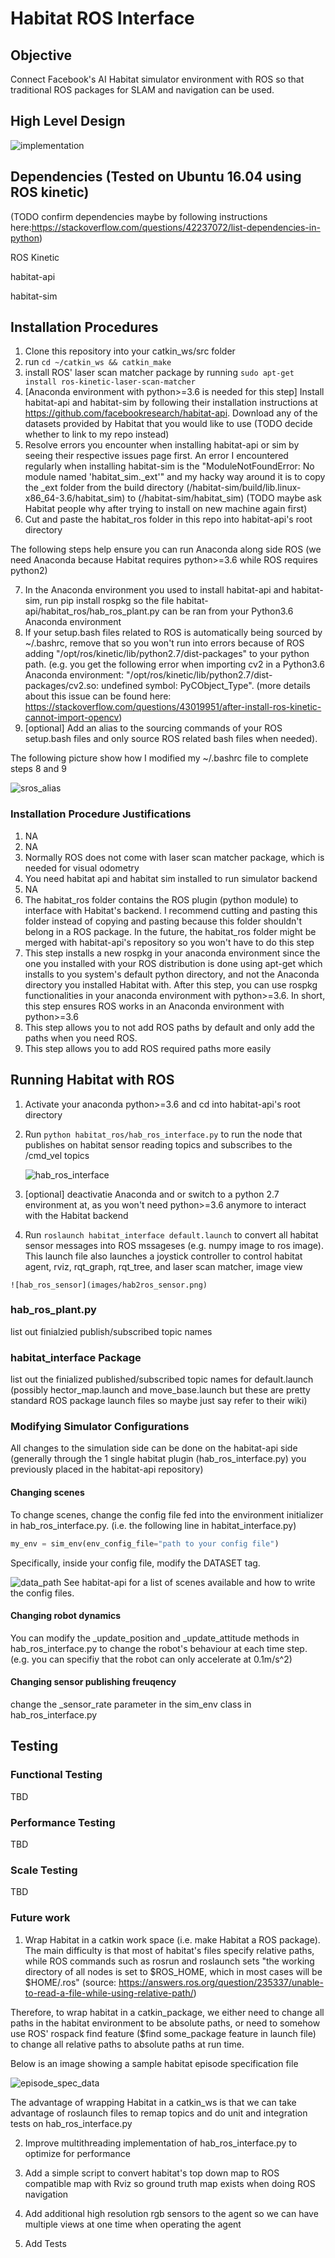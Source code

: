 # Habitat ROS Interface

## Objective

Connect Facebook's AI Habitat simulator environment with ROS so that traditional ROS packages for SLAM and navigation can be used.

## High Level Design

![implementation](images/implementation.png)


## Dependencies (Tested on Ubuntu 16.04 using ROS kinetic)

(TODO confirm dependencies maybe by following instructions here:https://stackoverflow.com/questions/42237072/list-dependencies-in-python)

ROS Kinetic

habitat-api

habitat-sim


## Installation Procedures

1. Clone this repository into your catkin_ws/src folder
2. run `cd ~/catkin_ws && catkin_make`
3. install ROS' laser scan matcher package by running `sudo apt-get install ros-kinetic-laser-scan-matcher`
4. [Anaconda environment with python>=3.6 is needed for this step] Install habitat-api and habitat-sim by following their installation instructions at https://github.com/facebookresearch/habitat-api. Download any of the datasets provided by Habitat that you would like to use  (TODO decide whether to link to my repo instead)
5. Resolve errors you encounter when installing habitat-api or sim by seeing their respective issues page first. An error I encountered regularly when installing habitat-sim is the "ModuleNotFoundError: No module named 'habitat_sim._ext'" and my hacky way around it is to copy the _ext folder from the build directory (/habitat-sim/build/lib.linux-x86_64-3.6/habitat_sim) to (/habitat-sim/habitat_sim) (TODO maybe ask Habitat people why after trying to install on new machine again first)
6.  Cut and paste the habitat_ros folder in this repo into habitat-api's root directory

The following steps help ensure you can run Anaconda along side ROS (we need Anaconda because Habitat requires python>=3.6 while ROS requires python2)

7. In the Anaconda environment you used to install habitat-api and habitat-sim, run pip install rospkg so the file habitat-api/habitat_ros/hab_ros_plant.py can be ran from your Python3.6 Anaconda environment
8. If your setup.bash files related to ROS is automatically being sourced by ~/.bashrc, remove that so you won't run into errors because of ROS adding "/opt/ros/kinetic/lib/python2.7/dist-packages" to your python path. (e.g. you get the following error when importing cv2 in a Python3.6 Anaconda environment: "/opt/ros/kinetic/lib/python2.7/dist-packages/cv2.so: undefined symbol: PyCObject_Type". (more details about this issue can be found here: https://stackoverflow.com/questions/43019951/after-install-ros-kinetic-cannot-import-opencv)
9. [optional] Add an alias to the sourcing commands of your ROS setup.bash files and only source ROS related bash files when needed). 

The following picture show how I modified my ~/.bashrc file to complete steps 8 and 9

![sros_alias](images/sros_alias.png)

### Installation Procedure Justifications
1. NA
2. NA
3. Normally ROS does not come with laser scan matcher package, which is needed for visual odometry
4. You need habitat api and habitat sim installed to run simulator backend
5. NA
6. The habitat_ros folder contains the ROS plugin (python module) to interface with Habitat's backend. I recommend cutting and pasting this folder instead of copying and pasting because this folder shouldn't belong in a ROS package. In the future, the habitat_ros folder might be merged with habitat-api's repository so you won't have to do this step
7. This step installs a new rospkg in your anaconda environment since the one you installed with your ROS distribution is done using apt-get which installs to you system's default python directory, and not the Anaconda directory you installed Habitat with. After this step, you can use rospkg functionalities in your anaconda environment with python>=3.6. In short, this step ensures ROS works in an Anaconda environment with python>=3.6
8. This step allows you to not add ROS paths by default and only add the paths when you need ROS. 
9. This step allows you to add ROS required paths more easily

## Running Habitat with ROS

1. Activate your anaconda python>=3.6 and cd into habitat-api's root directory

2. Run `python habitat_ros/hab_ros_interface.py` to run the node that publishes on habitat sensor reading topics and subscribes to the /cmd_vel topics 

    ![hab_ros_interface](images/hab_ros_interface.png)
3. [optional] deactivatie Anaconda and or switch to a python 2.7 environment at, as you won't need python>=3.6 anymore to interact with the Habitat backend
 
4. Run `roslaunch habitat_interface default.launch` to convert all habitat sensor messages into ROS mssageses (e.g.  numpy image to ros image).  This launch file also launches a joystick controller to control habitat agent, rviz, rqt_graph, rqt_tree, and laser scan matcher, image view

<!-- 
This launch file also ensure all of the custom habitat sensor topics are being converted to ROS topics (e.g. numpy image converted to ROS image). Most notably, there is a node in this launch file to convert a depth image into laser scan. -->
   
    ![hab_ros_sensor](images/hab2ros_sensor.png)

### hab_ros_plant.py

list out finialzied publish/subscribed topic names

### habitat_interface Package 

list out the finialized published/subscribed topic names for default.launch (possibly hector_map.launch and move_base.launch but these are pretty standard ROS package launch files so maybe just say refer to their wiki)
    
<!-- this package provides an interface with the habitat back end to convert numpy sensor readings to ros images. launch files for joy control, mapping, navigation are all included. See them for examples on how to utilize this package.

Examples on how to use mapping and navigation are also included. See default.launch, something_mapping.launch and move_base.launch

For example, run roslaunch habitat_interface default.launch to begin publishing ROS depth readings, joy controlller, rgb readings joy readings, laser scans

And launch nodes to visualize the rgb_camera with image_view. -->

### Modifying Simulator Configurations

All changes to the simulation side can be done on the habitat-api side (generally through the 1 single habitat plugin (hab_ros_interface.py) you previously placed in the habitat-api repository) 

#### Changing scenes

To change scenes, change the config file fed into the environment initializer in hab_ros_interface.py. (i.e. the following line in habitat_interface.py)

```python
my_env = sim_env(env_config_file="path to your config file")
```
Specifically, inside your config file, modify the DATASET tag.

![data_path](images/data_path.png)
See habitat-api for a list of scenes available and how to write the config files. 

#### Changing robot dynamics

You can modify the _update_position and _update_attitude methods in hab_ros_interface.py to change the robot's behaviour at each time step. (e.g. you can specifiy that the robot can only accelerate at 0.1m/s^2)

#### Changing sensor publishing freuqency
change the _sensor_rate parameter in the sim_env class in hab_ros_interface.py

## Testing

### Functional Testing

TBD

### Performance Testing

TBD

### Scale Testing

TBD

### Future work 

1. Wrap Habitat in a catkin work space (i.e. make Habitat a ROS package). The main difficulty is that most of habitat's files specify relative paths, while ROS commands such as rosrun and roslaunch sets "the working directory of all nodes is set to $ROS_HOME, which in most cases will be $HOME/.ros" (source: https://answers.ros.org/question/235337/unable-to-read-a-file-while-using-relative-path/)

Therefore, to wrap habitat in a catkin_package, we either need to change all paths in the habitat environment to be absolute paths, or need to somehow use ROS' rospack find feature ($find some_package feature in launch file) to change all relative paths to absolute paths at run time.

Below is an image showing a sample habitat episode specification file

![episode_spec_data](images/episode_spec_data.png)

The advantage of wrapping Habitat in a catkin_ws is that we can take advantage of roslaunch files to remap topics and do unit and integration tests on hab_ros_interface.py

2. Improve multithreading implementation of hab_ros_interface.py to optimize for performance

3. Add a simple script to convert habitat's top down map to ROS compatible map with Rviz so ground truth map exists when doing ROS navigation

4. Add additional high resolution rgb sensors to the agent so we can have multiple views at one time when operating the agent
5. Add Tests

